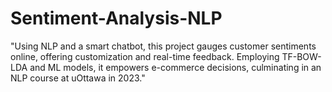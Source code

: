 # Sentiment-Analysis-NLP
"Using NLP and a smart chatbot, this project gauges customer sentiments online, offering customization and real-time feedback. Employing TF-BOW-LDA and ML models, it empowers e-commerce decisions, culminating in an NLP course at uOttawa in 2023."
